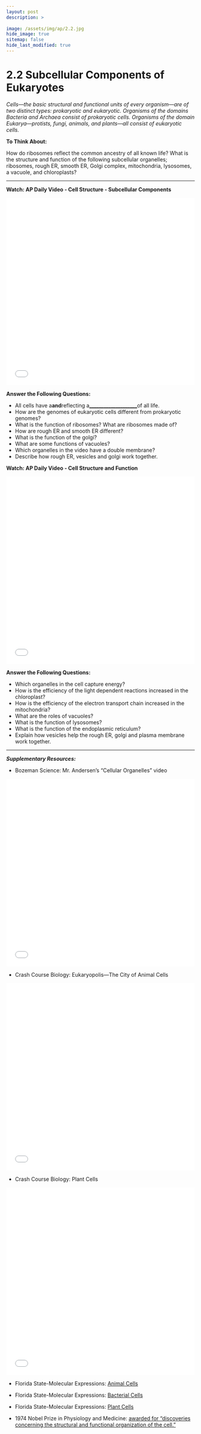 ```yaml
---
layout: post
description: >
  
image: /assets/img/ap/2.2.jpg
hide_image: true
sitemap: false
hide_last_modified: true
---
```


# 2.2 Subcellular Components of Eukaryotes

*Cells—the basic structural and functional units of every organism—are of two distinct types: prokaryotic and eukaryotic. Organisms of the domains Bacteria and Archaea consist of prokaryotic cells. Organisms of the domain Eukarya—protists, fungi, animals, and plants—all consist of eukaryotic cells.*

**To Think About:** 

How do ribosomes reflect the common ancestry of all known life?  What is the structure and function of the following subcellular organelles; ribosomes, rough ER, smooth ER, Golgi complex, mitochondria, lysosomes, a vacuole, and chloroplasts?

---

**Watch: AP Daily Video - Cell Structure - Subcellular Components**

<iframe src="//player.bilibili.com/player.html?isOutside=true&aid=762646093&bvid=BV1964y1a7Xj&cid=402440020&p=9&high_quality=1&danmaku=0&autoplay=0" allowfullscreen="allowfullscreen" width="100%" height="500" scrolling="no" frameborder="0" sandbox="allow-top-navigation allow-same-origin allow-forms allow-scripts"></iframe>

**Answer the Following Questions:**

- All cells have a<u>____________________</u>and<u>____________________</u>reflecting a<u>____________________</u>of all life.
- How are the genomes of eukaryotic cells different from prokaryotic genomes?
- What is the function of ribosomes? What are ribosomes made of?
- How are rough ER and smooth ER different?
- What is the function of the golgi?
- What are some functions of vacuoles?
- Which organelles in the video have a double membrane?
- Describe how rough ER, vesicles and golgi work together.

**Watch: AP Daily Video - Cell Structure and Function**

<iframe src="//player.bilibili.com/player.html?isOutside=true&aid=762646093&bvid=BV1964y1a7Xj&cid=402440443&p=10&high_quality=1&danmaku=0&autoplay=0" allowfullscreen="allowfullscreen" width="100%" height="500" scrolling="no" frameborder="0" sandbox="allow-top-navigation allow-same-origin allow-forms allow-scripts"></iframe>

**Answer the Following Questions:**

- Which organelles in the cell capture energy?
- How is the efficiency of the light dependent reactions increased in the chloroplast?
- How is the efficiency of the electron transport chain increased in the mitochondria?
- What are the roles of vacuoles?
- What is the function of lysosomes?
- What is the function of the endoplasmic reticulum?
- Explain how vesicles help the rough ER, golgi and plasma membrane work together.

---

***Supplementary Resources:*** 

- Bozeman Science:  Mr. Andersen’s “Cellular Organelles” video

<iframe src="//player.bilibili.com/player.html?isOutside=true&aid=112829294315992&bvid=BV1CS84eJEp6&cid=500001623539677&p=1&high_quality=1&danmaku=0&autoplay=0" allowfullscreen="allowfullscreen" width="100%" height="500" scrolling="no" frameborder="0" sandbox="allow-top-navigation allow-same-origin allow-forms allow-scripts"></iframe>

- Crash Course Biology:  Eukaryopolis—The City of Animal Cells 

<iframe src="//player.bilibili.com/player.html?isOutside=true&aid=112829294185452&bvid=BV1AS84eJEva&cid=500001623539939&p=1&high_quality=1&danmaku=0&autoplay=0" allowfullscreen="allowfullscreen" width="100%" height="500" scrolling="no" frameborder="0" sandbox="allow-top-navigation allow-same-origin allow-forms allow-scripts"></iframe>

- Crash Course Biology:  Plant Cells

<iframe src="//player.bilibili.com/player.html?isOutside=true&aid=112829311027717&bvid=BV1Wm84eDE1v&cid=500001623540801&p=1&high_quality=1&danmaku=0&autoplay=0" allowfullscreen="allowfullscreen" width="100%" height="500" scrolling="no" frameborder="0" sandbox="allow-top-navigation allow-same-origin allow-forms allow-scripts"></iframe>

- Florida State-Molecular Expressions: [Animal Cells](https://micro.magnet.fsu.edu/cells/animalcell.html)

- Florida State-Molecular Expressions: [Bacterial Cells](https://micro.magnet.fsu.edu/cells/bacteriacell.html)

- Florida State-Molecular Expressions: [Plant Cells](https://micro.magnet.fsu.edu/cells/plantcell.html)

- 1974 Nobel Prize in Physiology and Medicine: [awarded for “discoveries concerning the structural and functional organization of the cell.”](https://www.nobelprize.org/prizes/medicine/1974/summary/)
